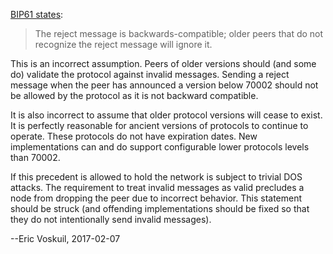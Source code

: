 [BIP61 states](https://github.com/bitcoin/bips/blob/master/bip-0061.mediawiki#Compatibility):

> The reject message is backwards-compatible; older peers that do not recognize the reject message will ignore it.

This is an incorrect assumption. Peers of older versions should (and some do) validate the protocol against invalid messages. Sending a reject message when the peer has announced a version below 70002 should not be allowed by the protocol as it is not backward compatible.

It is also incorrect to assume that older protocol versions will cease to exist. It is perfectly reasonable for ancient versions of protocols to continue to operate. These protocols do not have expiration dates. New implementations can and do support configurable lower protocols levels than 70002.

If this precedent is allowed to hold the network is subject to trivial DOS attacks. The requirement to treat invalid messages as valid precludes a node from dropping the peer due to incorrect behavior. This statement should be struck (and offending implementations should be fixed so that they do not intentionally send invalid messages).

--Eric Voskuil, 2017-02-07